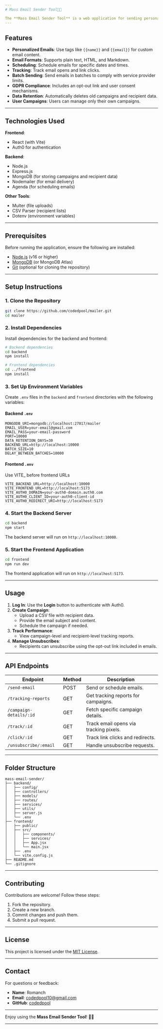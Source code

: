 ```yaml
---
# Mass Email Sender Tool🦊📧

The **Mass Email Sender Tool** is a web application for sending personalized emails to a large number of recipients efficiently. It includes features like email scheduling, personalization tags, email tracking (open rates and click-through rates), and compliance with GDPR and CAN-SPAM regulations.
---
```


## Features

- **Personalized Emails**: Use tags like `{{name}}` and `{{email}}` for custom email content.
- **Email Formats**: Supports plain text, HTML, and Markdown.
- **Scheduling**: Schedule emails for specific dates and times.
- **Tracking**: Track email opens and link clicks.
- **Batch Sending**: Send emails in batches to comply with service provider limits.
- **GDPR Compliance**: Includes an opt-out link and user consent mechanisms.
- **Data Retention**: Automatically deletes old campaigns and recipient data.
- **User Campaigns**: Users can manage only their own campaigns.

---

## Technologies Used

**Frontend**:

- React (with Vite)
- Auth0 for authentication

**Backend**:

- Node.js
- Express.js
- MongoDB (for storing campaigns and recipient data)
- Nodemailer (for email delivery)
- Agenda (for scheduling emails)

**Other Tools**:

- Multer (file uploads)
- CSV Parser (recipient lists)
- Dotenv (environment variables)

---

## Prerequisites

Before running the application, ensure the following are installed:

- [Node.js](https://nodejs.org/) (v16 or higher)
- [MongoDB](https://www.mongodb.com/) (or MongoDB Atlas)
- [Git](https://git-scm.com/) (optional for cloning the repository)

---

## Setup Instructions

### 1. Clone the Repository

```bash
git clone https://github.com/codedpool/mailer.git
cd mailer
```

### 2. Install Dependencies

Install dependencies for the backend and frontend:

```bash
# Backend dependencies
cd backend
npm install

# Frontend dependencies
cd ../frontend
npm install
```

### 3. Set Up Environment Variables

Create `.env` files in the `backend` and `frontend` directories with the following variables:

#### Backend `.env`

```env
MONGODB_URI=mongodb://localhost:27017/mailer
EMAIL_USER=your-email@gmail.com
EMAIL_PASS=your-email-password
PORT=10000
DATA_RETENTION_DAYS=30
BACKEND_URL=http://localhost:10000
BATCH_SIZE=10
DELAY_BETWEEN_BATCHES=10000
```

#### Frontend `.env`
Use VITE_ before frontend URLs

```env
VITE_BACKEND_URL=http://localhost:10000
VITE_FRONTEND_URL=http://localhost:5173
VITE_AUTH0_DOMAIN=your-auth0-domain.auth0.com
VITE_AUTH0_CLIENT_ID=your-auth0-client-id
VITE_AUTH0_REDIRECT_URI=http://localhost:5173
```

### 4. Start the Backend Server

```bash
cd backend
npm start
```

The backend server will run on `http://localhost:10000`.

### 5. Start the Frontend Application

```bash
cd frontend
npm run dev
```

The frontend application will run on `http://localhost:5173`.

---

## Usage

1. **Log In**: Use the **Login** button to authenticate with Auth0.
2. **Create Campaign**:
   - Upload a CSV file with recipient data.
   - Provide the email subject and content.
   - Schedule the campaign if needed.
3. **Track Performance**:
   - View campaign-level and recipient-level tracking reports.
4. **Manage Unsubscribes**:
   - Recipients can unsubscribe using the opt-out link included in emails.

---

## API Endpoints

| Endpoint                | Method | Description                            |
| ----------------------- | ------ | -------------------------------------- |
| `/send-email`           | POST   | Send or schedule emails.               |
| `/tracking-reports`     | GET    | Get tracking reports for campaigns.    |
| `/campaign-details/:id` | GET    | Fetch specific campaign details.       |
| `/track/:id`            | GET    | Track email opens via tracking pixels. |
| `/click/:id`            | GET    | Track link clicks and redirects.       |
| `/unsubscribe/:email`   | GET    | Handle unsubscribe requests.           |

---

## Folder Structure

```
mass-email-sender/
├── backend/
│   ├── config/
│   ├── controllers/
│   ├── models/
│   ├── routes/
│   ├── services/
│   ├── utils/
│   ├── server.js
│   └── .env
├── frontend/
│   ├── public/
│   ├── src/
│   │   ├── components/
│   │   ├── services/
│   │   ├── App.jsx
│   │   └── main.jsx
│   ├── .env
│   └── vite.config.js
├── README.md
└── .gitignore
```

---

## Contributing

Contributions are welcome! Follow these steps:

1. Fork the repository.
2. Create a new branch.
3. Commit changes and push them.
4. Submit a pull request.

---

## License

This project is licensed under the [MIT License](LICENSE).

---

## Contact

For questions or feedback:

- **Name**: Romanch
- **Email**: codedpool10@gmail.com
- **GitHub**: [codedpool](https://github.com/codedpool)

---

Enjoy using the **Mass Email Sender Tool**! 🚀🦊

---
